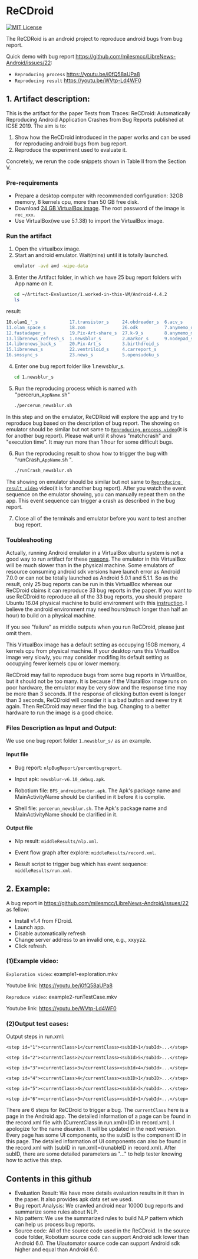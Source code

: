 # ReCDroid

[![MIT License](https://img.shields.io/github/license/xiaocong/uiautomator.svg)](http://opensource.org/licenses/MIT)


The ReCDRoid is an android project to reproduce android bugs from bug report.

Quick demo with bug report https://github.com/milesmcc/LibreNews-Android/issues/22: 
- `Reproducing process` https://youtu.be/i0fQ58aUPa8 
- `Reproducing result` https://youtu.be/WVtp-Ld4WF0 
           
## 1. Artifact description:
This is the artifact for the paper Tests from Traces:  ReCDroid: Automatically Reproducing Android
Application Crashes from Bug Reports published at ICSE 2019. The aim is to:

1. Show how the ReCDroid introduced in the paper works and can be used for reproducing android bugs from bug report.
2. Reproduce the experiment used to evaluate it.

Concretely, we rerun the code snippets shown in Table II from the Section V.

### Pre-requirements

- Prepare a desktop computer with recommended configuration: 32GB memory, 8 kernels cpu, more than 50 GB free disk.
- Download [24 GB VirtualBox image](https://drive.google.com/file/d/1kKdHsa9TJEyU4pYyOQPyMzZqagWBcVSX/view?usp=sharing). The root password of the image is `rec_xxx`.
- Use VirtualBox(we use 5.1.38) to import the VirtualBox image.

### Run the artifact

1. Open the virtualbox image.
2. Start an android emulator. Wait(mins) until it is totally launched.
```sh
   emulator -avd avd -wipe-data
```
3. Enter the Artifact folder, in which we have 25 bug report folders with App name on it.
```sh
   cd ~/Artifact-Evaluation/1.worked-in-this-VM/Android-4.4.2
   ls
```
   result:
```sh
10.olam1_'_s            17.transistor_s     24.obdreader_s  6.acv_s
11.olam_space_s         18.zom              26.odk          7.anymemo_deafult_s
12.fastadaper_s         19.Pix-Art-share_s  27.k-9_s        8.anymemo_menu_s
13.librenews_refresh_s  1.newsblur_s        2.markor_s      9.nodepad_s
14.librenews_back_s     20.Pix-Art_s        3.birthdroid_s
15.librenews_s          22.ventriloid_s     4.carreport_s
16.smssync_s            23.news_s           5.opensudoku_s
```
4. Enter one bug report folder like 1.newsblur_s.
```sh
   cd 1.newsblur_s
```

5. Run the reproducing process which is named with "percerun_`AppName`.sh"
```sh
   ./percerun_newsblur.sh
```
   In this step and on the emulator, ReCDRoid will explore the app and try to reproduce bug based on the description of bug report. The showing on emulator should be similar but not same to [`Reproducing process video`](https://youtu.be/i0fQ58aUPa8)(it is for another bug report). Please wait until it shows "matchcrash" and "execution time". It may run more than 1 hour for some difficult bugs.

6. Run the reproducing result to show how to trigger the bug with "runCrash_`AppName`.sh ".
```sh
   ./runCrash_newsblur.sh
```
   The showing on emulator should be similar but not same to [`Reproducing result video`](https://youtu.be/WVtp-Ld4WF0) video(it is for another bug report). After you watch the event sequence on the emulator showing, you can manually repeat them on the app. This event sequence can trigger a crash as described in the bug report.
   
7. Close all of the terminals and emulator before you want to test another bug report.

### Toubleshooting

Actually, running Android emulator in a VirtualBox ubuntu system is not a good way to run artifact for these [reasons](https://stackoverflow.com/questions/14971621/android-emulator-not-starting-in-a-virtualbox-ubuntu-instance). The emulator in this VirtualBox will be much slower than in the physical machine. Some emulators of resource consuming android sdk versions have launch error as Android 7.0.0 or can not be totally launched as Android 5.0.1 and 5.1.1. So as the result, only 25 bug reports can be run in this VirtualBox whereas our ReCDroid claims it can reproduce 33 bug reports in the paper. If you want to use ReCDroid to reproduce all of the 33 bug reports, you should prepare Ubuntu 16.04 physical machine to build environment with this [instruction](https://drive.google.com/file/d/1W2HUs_6YJ3gD6qAeEUieYApiLTdCjb3Y/view?usp=sharing). I believe the android environment may need hours(much longer than half an hour) to build on a physical machine.

If you see "failure" as middle outputs when you run ReCDroid, please just omit them.

This VirtualBox image has a default setting as occupying 15GB memory, 4 kernels cpu from physical machine. If your desktop runs this VirtualBox image very slowly, you may consider modifing its default setting as occupying fewer kernels cpu or lower memory.

ReCDroid may fail to reproduce bugs from some bug reports in VirtualBox, but it should not be too many. It is because if the VituralBox image runs on poor hardware, the emulator may be very slow and the response time may be more than 3 seconds. If the response of clicking button event is longer than 3 seconds, ReCDroid will consider it is a bad button and never try it again. Then ReCDroid may never find the bug. Changing to a better hardware to run the image is a good choice.

###  Files Description as Input and Output:

We use one bug report folder `1.newsblur_s/` as an example.

#### Input file
- Bug report: `nlpBugReport/percentbugreport`.

- Input apk: `newsblur-v6.10_debug.apk`.

- Robotium file: `BFS_androidtester.apk`. The Apk's package name and MainActivityName should be clarified in it before it is complie.

- Shell file: `percerun_newsblur.sh`. The Apk's package name and MainActivityName should be clarified in it.

#### Output file
- Nlp result: `middleResults/nlp.xml`.

- Event flow graph after explore: `middleResults/record.xml`.

- Result script to trigger bug which has event sequence: `middleResults/run.xml`.

## 2. Example:
A bug report in https://github.com/milesmcc/LibreNews-Android/issues/22 as fellow:

- Install v1.4 from FDroid.
- Launch app.
- Disable automatically refresh
- Change server address to an invalid one, e.g., xxyyzz.
- Click refresh.

### (1)Example video:

`Exploration video`: example1-exploration.mkv

Youtube link: https://youtu.be/i0fQ58aUPa8

`Reproduce video`: example2-runTestCase.mkv

Youtube link: https://youtu.be/WVtp-Ld4WF0

### (2)Output test cases:
Output steps in run.xml: 

```
<step id="1"><currentClass>1</currentClass><subId>1</subId>...</step>
 
<step id="2"><currentClass>2</currentClass><subId>5</subId>...</step>

<step id="3"><currentClass>3</currentClass><subId>4</subId>...</step>

<step id="4"><currentClass>4</currentClass><subID>1</subID>...</step>

<step id="5"><currentClass>4</currentClass><subId>3</subId>...</step>

<step id="6"><currentClass>3</currentClass><subId>1</subId>...</step>
```

There are 6 steps for ReCDroid to trigger a bug. The `currentClass` here is a page in the Android app. The detailed information of a page can be found in the record.xml file with (CurrentClass in run.xml)=(ID in record.xml). I apologize for the name disunion. It will be updated in the next version. Every page has some UI components, so the subID is the component ID in this page. The detailed information of UI components can also be found in the record.xml with (subID in run.xml)=(runableID in record.xml). After subID, there are some detailed parameters as "..." to help tester knowing how to active this step.

## Contents in this github

- Evaluation Result: We have more details evaluation results in it than in the paper. It also provides apk data set we used.
- Bug report Analysis: We crawled android near 10000 bug reports and summarize some rules about NLP.
- Nlp pattern: We use the summarized rules to build NLP pattern which can help us process bug reports.
- Source code: All of the source code used in the ReCDroid. In the source code folder, Robotium source code can support Android sdk lower than Android 6.0. The Uiautomator source code can support Android sdk higher and equal than Android 6.0.


